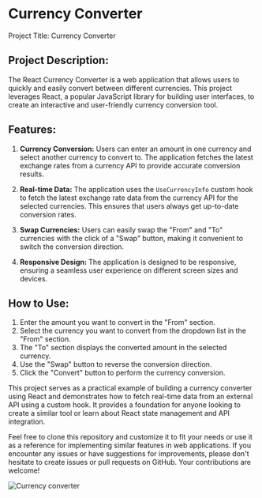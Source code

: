 # Currency Converter 
Project Title: Currency Converter

Project Description:
--------------------
The React Currency Converter is a web application that allows users to quickly and easily convert between different currencies. This project leverages React, a popular JavaScript library for building user interfaces, to create an interactive and user-friendly currency conversion tool.

Features:
---------
1. **Currency Conversion:** Users can enter an amount in one currency and select another currency to convert to. The application fetches the latest exchange rates from a currency API to provide accurate conversion results.

2. **Real-time Data:** The application uses the `UseCurrencyInfo` custom hook to fetch the latest exchange rate data from the currency API for the selected currencies. This ensures that users always get up-to-date conversion rates.

3. **Swap Currencies:** Users can easily swap the "From" and "To" currencies with the click of a "Swap" button, making it convenient to switch the conversion direction.

4. **Responsive Design:** The application is designed to be responsive, ensuring a seamless user experience on different screen sizes and devices.

How to Use:
-----------
1. Enter the amount you want to convert in the "From" section.
2. Select the currency you want to convert from the dropdown list in the "From" section.
3. The "To" section displays the converted amount in the selected currency.
4. Use the "Swap" button to reverse the conversion direction.
5. Click the "Convert" button to perform the currency conversion.

This project serves as a practical example of building a currency converter using React and demonstrates how to fetch real-time data from an external API using a custom hook. It provides a foundation for anyone looking to create a similar tool or learn about React state management and API integration.

Feel free to clone this repository and customize it to fit your needs or use it as a reference for implementing similar features in web applications. If you encounter any issues or have suggestions for improvements, please don't hesitate to create issues or pull requests on GitHub. Your contributions are welcome!

![Currency converter ](https://github.com/govinds9/Currency_converter/assets/94511091/ba59edc7-bade-4a7c-aee5-3189a58a4bad)
